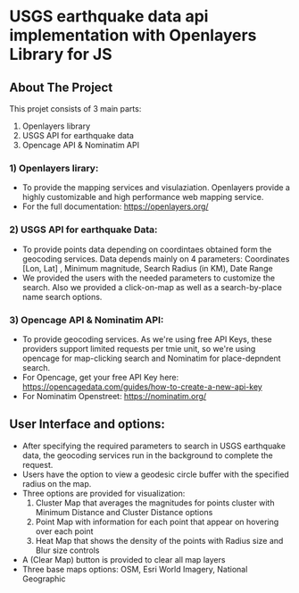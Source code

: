 # USGS earthquake data api implementation with Openlayers Library for JS

## About The Project
This projet consists of 3 main parts:
1) Openlayers library
2) USGS API for earthquake data
3) Opencage API & Nominatim API

### 1) Openlayers lirary:
- To provide the mapping services and visulaziation. Openlayers provide a highly customizable and high performance web mapping service.
- For the full documentation: https://openlayers.org/


### 2) USGS API for earthquake Data:
- To provide points data depending on coordintaes obtained form the geocoding services. Data depends mainly on 4 parameters: Coordinates [Lon, Lat] , Minimum magnitude, Search Radius (in KM), Date Range
- We provided the users with the needed parameters to customize the search. Also we provided a click-on-map as well as a search-by-place name search options.

### 3) Opencage API & Nominatim API:
- To provide geocoding services. As we're using free API Keys, these providers support limited requests per tmie unit, so we're using opencage for map-clicking search and Nominatim for place-depndent search. 
- For Opencage, get your free API Key here: https://opencagedata.com/guides/how-to-create-a-new-api-key
- For Nominatim Openstreet: https://nominatim.org/

## User Interface and options: 
- After specifying the required parameters to search in USGS earthquake data, the geocoding services run in the background to complete the request.
- Users have the option to view a geodesic circle buffer with the specified radius on the map.
- Three options are provided for visualization:
    1) Cluster Map that averages the magnitudes for points cluster with Minimum Distance and Cluster Distance options
    2) Point Map with information for each point that appear on hovering over each point
    3) Heat Map that shows the density of the points with Radius size and Blur size controls
- A (Clear Map) button is provided to clear all map layers
- Three base maps options: OSM, Esri World Imagery, National Geographic

